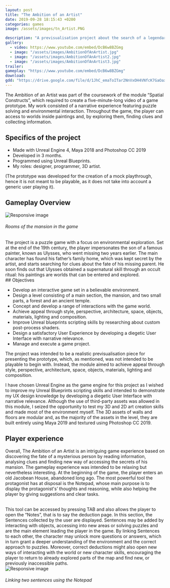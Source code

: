 ```yaml
---
layout: post
title: "The Ambition of an Artist"
date: 2019-09-28 18:15:43 +0200
categories: games
image: /assets/images/tn_Artist.PNG

description: "A previsualisation project about the search of a legendary artist who could paint worlds"
gallery:
  - video: https://www.youtube.com/embed/DcB6w8BZGmg
  - image: "/assets/images/AmbitionOfAnArtist.jpg"
  - image: "/assets/images/AmbitionOfAnArtist2.jpg"
  - image: "/assets/images/AmbitionOfAnArtist3.jpg"
trailer:
gameplay: "https://www.youtube.com/embed/DcB6w8BZGmg"
download:
gdd: "https://drive.google.com/file/d/1JhC_emaToITar2NnVxOH4VNfcK7GaOax/view"
---
```

<!--https://via.placeholder.com/600x600-->
The Ambition of an Artist was part of the coursework of the module “Spatial Constructs”, which required to create a five-minute-long video of a game prototype. My work consisted of a narrative experience featuring puzzle solving and environmental interaction. Throughout the game, the player can access to worlds inside paintings and, by exploring them, finding clues and collecting information.

## Specifics of the project

- Made with Unreal Engine 4, Maya 2018 and Photoshop CC 2019
- Developed in 3 months.
- Programmed using Unreal Blueprints.
- My roles: designer, programmer, 3D artist.

(The prototype was developed for the creation of a mock playthrough, hence it is not meant to be playable, as it does not take into account a generic user playing it).

## Gameplay Overview

<div class="row">
<div class="col-12 col-xl-6">
<img src="\assets\images\AmbitionSmallScreen.PNG" class="img-fluid rounded" alt="Responsive image">
<h6>Rooms of the mansion in the game</h6>
</div>
<div class="col-12 col-xl-6">
The project is a puzzle game with a focus on environmental exploration. Set at the end of the 19th century, the player impersonates the son of a famous painter, known as Ulysses, who went missing two years earlier. The main character has found his father’s family home, which was kept secret by the artist, and starts searching for clues about the fate of his missing parent. He soon finds out that Ulysses obtained a supernatural skill through an occult ritual: his paintings are worlds that can be entered and explored.
</div>
</div>
## Objectives

- Develop an interactive game set in a believable environment.
- Design a level consisting of a main section, the mansion, and two small parts, a forest and an ancient temple.
- Concept and develop a range of interactions with the game world.
- Achieve appeal through style, perspective, architecture, space, objects, materials, lighting and composition.
- Improve Unreal blueprints scripting skills by researching about custom post-process shaders.
- Design a satisfactory User Experience by developing a diegetic User Interface with narrative relevance.
- Manage and execute a game project.

The project was intended to be a realistic previsualisation piece for presenting the prototype, which, as mentioned, was not intended to be playable to begin with. Instead, the module aimed to achieve appeal through style, perspective, architecture, space, objects, materials, lighting and composition.

I have chosen Unreal Engine as the game engine for this project as I wished to improve my Unreal Blueprints scripting skills and intended to demonstrate my UX design knowledge by developing a diegetic User Interface with narrative relevance. Although the use of third-party assets was allowed in this module, I seized the opportunity to test my 3D and 2D art creation skills and made most of the environment myself. The 3D assets of walls and floors are modular and, as the majority of the assets in the level, they are built entirely using Maya 2019 and textured using Photoshop CC 2019.

## Player experience

Overall, The Ambition of an Artist is an intriguing game experience based on discovering the fate of a mysterious person by reading information, analysing clues and finding new way of accessing the secrets of his mansion. The gameplay experience was intended to be relaxing but nevertheless interesting. At the beginning of the game, the player enters an old Jacobean House, abandoned long ago. The most powerful tool the protagonist has at disposal is the Notepad, whose main purpose is to display the protagonist's’ thoughts and reasoning, while also helping the player by giving suggestions and clear tasks. <br><br>

<div class="row">
<div class="col-12 col-xl-6">
This tool can be accessed by pressing TAB and also allows the player to open the “Notes”, that is to say the deduction page. In this section, the Sentences collected by the user are displayed. Sentences may be added by interacting with objects, accessing into new areas or solving puzzles and are the main element leading the player in the game. By linking Sentences to each other, the character may unlock more questions or answers, which in turn grant a deeper understanding of the environment and the correct approach to puzzles. Moreover, correct deductions might also open new ways of interacting with the world or new character skills, encouraging the player to return to already explored parts of the map and find new, or previously inaccessible paths.
</div>
<div class="col-12 text-center col-xl-6">
<img src="\assets\images\noteScreen.PNG" class="img-fluid rounded" alt="Responsive image">
<h6>Linking two sentences using the Notepad</h6>

</div>
</div>

